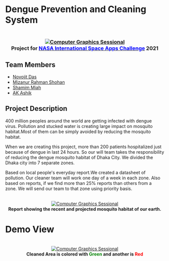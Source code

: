 # Dengue Prevention and Cleaning System

<h3 align="center">
  <br>
  <a href=""><img src="https://i.imgur.com/2ZTrFnQ.png" alt="Computer Graphics Sessional"></a>
  <br>
Project for <a href="https://www.spaceappschallenge.org/"><span style="color:blue;">NASA International Space Apps Challenge</span></a> 2021
  <br>
</h3>

## Team Members 
- [Novojit Das]()
- [Mizanur Rahman Shohan]()
- [Shamim Miah]()
- [AK Ashik]()

## Project Description 

400 million peoples around the world are getting infected with dengue virus. Pollution and stucked water is creating large impact on mosquito habitat.Most of them can be simply avoided by reducing the mosquito habitat.

When we are creating this project, more than 200 patients hospitalized just because of dengue in last 24 hours. So our will team takes the responsibility of reducing the dengue mosquito habitat of Dhaka City. We divided the Dhaka city into 7 separate zones.


Based on local people's everyday report.We created a datasheet of pollution. Our cleaner team will work one day of a week in each zone. Also based on reports, if we find more than 25% reports than others from a zone. We will send our team to that zone using priority basis. 

<p align="center">
  <br>
  <a href=""><img src="https://i.imgur.com/QzmkaNh.gif" alt="Computer Graphics Sessional"></a>
  <br>
  <strong>Report showing the recent and projected mosquito habitat of our earth.</strong>
  <br>
</p>

# Demo View

<p align="center">
  <br>
  <a href=""><img src="https://i.imgur.com/sj6WGiI.png" alt="Computer Graphics Sessional"></a>
  <br>
  <strong>Cleaned Area is colored with <span style="color:green;">Green</span> and another is <span style="color:red;">Red</span> </strong>
  <br>
</p>



